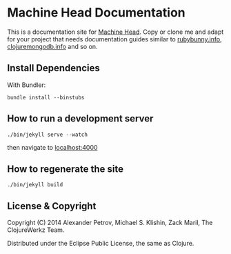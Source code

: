 # Machine Head Documentation

This is a documentation site for [Machine
Head](https://github.com/clojurewerkz/machine_head). Copy or clone me
and adapt for your project that needs documentation guides similar to
[rubybunny.info](http://rubybunny.info),
[clojuremongodb.info](http://clojuremongodb.info) and so on.


## Install Dependencies

With Bundler:

    bundle install --binstubs

## How to run a development server

    ./bin/jekyll serve --watch

then navigate to [localhost:4000](http://localhost:4000)

## How to regenerate the site

    ./bin/jekyll build


## License & Copyright

Copyright (C) 2014 Alexander Petrov, Michael S. Klishin, Zack Maril, The ClojureWerkz Team.

Distributed under the Eclipse Public License, the same as Clojure.
